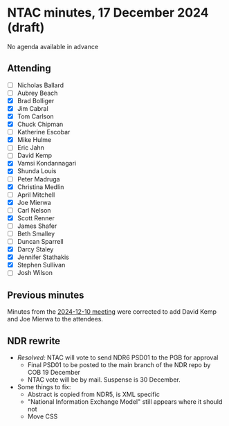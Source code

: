 # NTAC minutes, 17 December 2024 (draft)

No agenda available in advance

## Attending

- [ ] Nicholas Ballard
- [ ] Aubrey Beach
- [x] Brad Bolliger
- [x] Jim Cabral
- [x] Tom Carlson
- [x] Chuck Chipman
- [ ] Katherine Escobar
- [x] Mike Hulme
- [ ] Eric Jahn
- [ ] David Kemp
- [x] Vamsi Kondannagari
- [x] Shunda Louis
- [ ] Peter Madruga
- [x] Christina Medlin
- [ ] April Mitchell
- [x] Joe Mierwa
- [ ] Carl Nelson
- [x] Scott Renner
- [ ] James Shafer
- [ ] Beth Smalley
- [ ] Duncan Sparrell
- [x] Darcy Staley 
- [x] Jennifer Stathakis
- [x] Stephen Sullivan
- [ ] Josh Wilson

## Previous minutes

Minutes from the [2024-12-10 meeting](2024-12-10-minutes.md) were corrected to add David Kemp and Joe Mierwa to the attendees.

## NDR rewrite

* *Resolved:* NTAC will vote to send NDR6 PSD01 to the PGB for approval
  * Final PSD01 to be posted to the main branch of the NDR repo by COB 19 December
  * NTAC vote will be by mail.  Suspense is 30 December.
* Some things to fix:
  * Abstract is copied from NDR5, is XML specific
  * "National Information Exchange Model" still appears where it should not
  * Move CSS <style> element to end of *ndr6src.md*
  * Fix *Makefile* to generate an authoritative *ndr-v6.0-psd01.md* 
